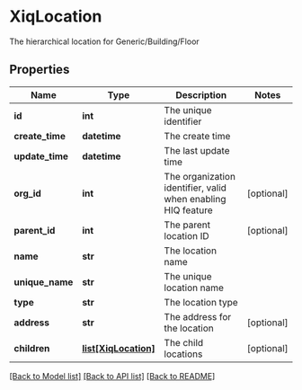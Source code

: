 # XiqLocation

The hierarchical location for Generic/Building/Floor
## Properties
Name | Type | Description | Notes
------------ | ------------- | ------------- | -------------
**id** | **int** | The unique identifier | 
**create_time** | **datetime** | The create time | 
**update_time** | **datetime** | The last update time | 
**org_id** | **int** | The organization identifier, valid when enabling HIQ feature | [optional] 
**parent_id** | **int** | The parent location ID | [optional] 
**name** | **str** | The location name | 
**unique_name** | **str** | The unique location name | 
**type** | **str** | The location type | 
**address** | **str** | The address for the location | [optional] 
**children** | [**list[XiqLocation]**](XiqLocation.md) | The child locations | [optional] 

[[Back to Model list]](../README.md#documentation-for-models) [[Back to API list]](../README.md#documentation-for-api-endpoints) [[Back to README]](../README.md)


